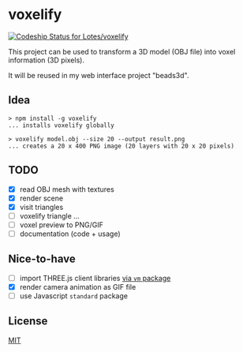 # voxelify
[ ![Codeship Status for Lotes/voxelify](https://codeship.com/projects/8ed7cc00-3280-0134-875e-56e93ee34f2b/status?branch=master)](https://codeship.com/projects/164726)

This project can be used to transform a 3D model (OBJ file) into voxel information (3D pixels).

It will be reused in my web interface project "beads3d".

## Idea
```
> npm install -g voxelify
... installs voxelify globally

> voxelify model.obj --size 20 --output result.png
... creates a 20 x 400 PNG image (20 layers with 20 x 20 pixels)
```

## TODO
* [x] read OBJ mesh with textures
* [x] render scene
* [x] visit triangles
* [ ] voxelify triangle
...
* [ ] voxel preview to PNG/GIF
* [ ] documentation (code + usage)

## Nice-to-have
* [ ] import THREE.js client libraries [via `vm` package](http://stackoverflow.com/questions/5171213/load-vanilla-javascript-libraries-into-node-js)
* [x] render camera animation as GIF file
* [ ] use Javascript `standard` package

## License

[MIT](LICENSE.md)
